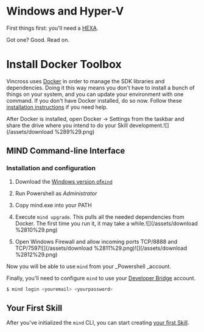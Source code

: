 # Windows and Hyper-V

First things first: you'll need a [HEXA](https://www.vincross.com/hexa).

Got one? Good. Read on.

# Install Docker Toolbox

Vincross uses [Docker](https://www.docker.com/) in order to manage the SDK libraries and dependencies. Doing it this way means you don't have to install a bunch of things on your system, and you can update your environment with one command. If you don't have Docker installed, do so now. Follow these [installation instructions](https://docs.docker.com/engine/installation/) if you need help.

After Docker is installed, open Docker -&gt; Settings from the taskbar and share the drive where you intend to do your Skill development.![](/assets/download %289%29.png)

## MIND Command-line Interface

### Installation and configuration

1. Download the [Windows version of`mind`](https://cdn-static.vincross.com/downloads/mind/latest/windows-x86_64/mind.exe)
2. Run Powershell as _Administrator_
3. Copy mind.exe into your PATH
4. Execute `mind upgrade`. This pulls all the needed dependencies from Docker. The first time you run it, it may take a while.![](/assets/download %2810%29.png)

5. Open Windows Firewall and allow incoming ports TCP/8888 and TCP/7597![](/assets/download %2811%29.png)![](/assets/download %2812%29.png)

Now you will be able to use `mind` from your _Powershell _account.

Finally, you'll need to configure `mind` to use your [Developer Bridge](https://developer.vincross.com/bridge) account.

```bash
$ mind login <youremail> <yourpassword>
```

## Your First Skill

After you've initialized the `mind` CLI, you can start creating [your first Skill](/Development/yourfirstskill.md).

